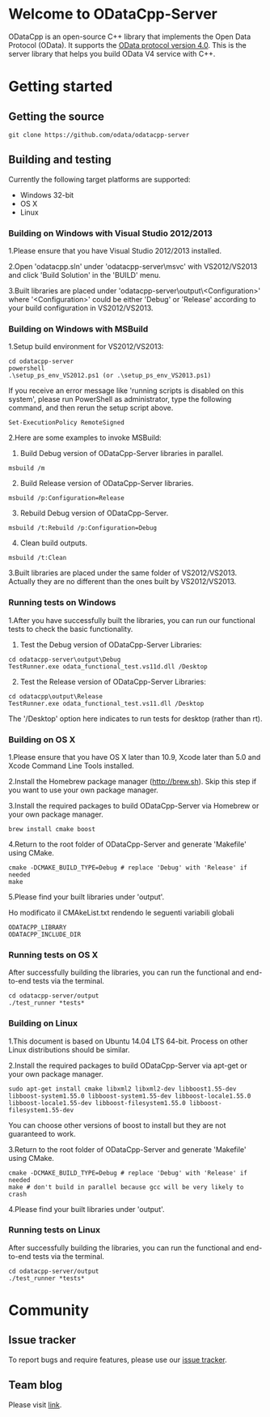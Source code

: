 # Welcome to ODataCpp-Server
ODataCpp is an open-source C++ library that implements the Open Data Protocol (OData). It supports the [OData protocol version 4.0](http://docs.oasis-open.org/odata/odata/v4.0/os/part1-protocol/odata-v4.0-os-part1-protocol.html). This is the server library that helps you build OData V4 service with C++.

# Getting started

## Getting the source

    git clone https://github.com/odata/odatacpp-server

## Building and testing

Currently the following target platforms are supported:

  * Windows 32-bit
  * OS X
  * Linux

### Building on Windows with Visual Studio 2012/2013

1.Please ensure that you have Visual Studio 2012/2013 installed.

2.Open 'odatacpp.sln' under 'odatacpp-server\msvc' with VS2012/VS2013 and click 'Build Solution' in the 'BUILD' menu.

3.Built libraries are placed under 'odatacpp-server\output\\\<Configuration\>' where '\<Configuration\>' could be either 'Debug' or 'Release' according to your build configuration in VS2012/VS2013.

### Building on Windows with MSBuild

1.Setup build environment for VS2012/VS2013:

    cd odatacpp-server
    powershell
    .\setup_ps_env_VS2012.ps1 (or .\setup_ps_env_VS2013.ps1)

   If you receive an error message like 'running scripts is disabled on this system', please run PowerShell as administrator, type the following command, and then rerun the setup script above.

    Set-ExecutionPolicy RemoteSigned

2.Here are some examples to invoke MSBuild:

   1) Build Debug version of ODataCpp-Server libraries in parallel.

    msbuild /m

   2) Build Release version of ODataCpp-Server libraries.

    msbuild /p:Configuration=Release

   3) Rebuild Debug version of ODataCpp-Server.

    msbuild /t:Rebuild /p:Configuration=Debug

   4) Clean build outputs.

    msbuild /t:Clean

3.Built libraries are placed under the same folder of VS2012/VS2013. Actually they are no different than the ones built by VS2012/VS2013.

### Running tests on Windows

1.After you have successfully built the libraries, you can run our functional tests to check the basic functionality.

  1) Test the Debug version of ODataCpp-Server Libraries:

    cd odatacpp-server\output\Debug
    TestRunner.exe odata_functional_test.vs11d.dll /Desktop

  2) Test the Release version of ODataCpp-Server Libraries:

    cd odatacpp\output\Release
    TestRunner.exe odata_functional_test.vs11.dll /Desktop

  The '/Desktop' option here indicates to run tests for desktop (rather than rt).

### Building on OS X

1.Please ensure that you have OS X later than 10.9, Xcode later than 5.0 and Xcode Command Line Tools installed.

2.Install the Homebrew package manager (http://brew.sh). Skip this step if you want to use your own package manager.

3.Install the required packages to build ODataCpp-Server via Homebrew or your own package manager.

    brew install cmake boost

4.Return to the root folder of ODataCpp-Server and generate 'Makefile' using CMake.

    cmake -DCMAKE_BUILD_TYPE=Debug # replace 'Debug' with 'Release' if needed
    make

5.Please find your built libraries under 'output'.

Ho modificato il CMAkeList.txt rendendo le seguenti variabili globali  

~~~
ODATACPP_LIBRARY  
ODATACPP_INCLUDE_DIR
~~~


### Running tests on OS X

After successfully building the libraries, you can run the functional and end-to-end tests via the terminal.

    cd odatacpp-server/output
    ./test_runner *tests*

### Building on Linux

1.This document is based on Ubuntu 14.04 LTS 64-bit. Process on other Linux distributions should be similar.

2.Install the required packages to build ODataCpp-Server via apt-get or your own package manager.

    sudo apt-get install cmake libxml2 libxml2-dev libboost1.55-dev libboost-system1.55.0 libboost-system1.55-dev libboost-locale1.55.0 libboost-locale1.55-dev libboost-filesystem1.55.0 libboost-filesystem1.55-dev

  You can choose other versions of boost to install but they are not guaranteed to work.

3.Return to the root folder of ODataCpp-Server and generate 'Makefile' using CMake.

    cmake -DCMAKE_BUILD_TYPE=Debug # replace 'Debug' with 'Release' if needed
    make # don't build in parallel because gcc will be very likely to crash

4.Please find your built libraries under 'output'.

### Running tests on Linux

After successfully building the libraries, you can run the functional and end-to-end tests via the terminal.

    cd odatacpp-server/output
    ./test_runner *tests*

# Community
## Issue tracker
To report bugs and require features, please use our [issue tracker](https://github.com/odata/odatacpp-server/issues?state=open).

## Team blog
Please visit [link](http://blogs.msdn.com/b/odatateam/).
